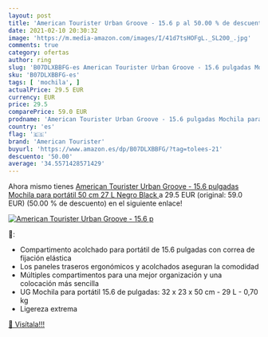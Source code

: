 ```yaml
---
layout: post
title: 'American Tourister Urban Groove - 15.6 p al 50.00 % de descuento'
date: 2021-02-10 20:30:32
image: 'https://m.media-amazon.com/images/I/41d7tsHOFgL._SL200_.jpg'
comments: true
category: ofertas
author: ring
slug: 'B07DLXBBFG-es American Tourister Urban Groove - 15.6 pulgadas Mochila...'
sku: 'B07DLXBBFG-es'
tags: [ 'mochila', ]
actualPrice: 29.5 EUR
currency: EUR
price: 29.5
comparePrice: 59.0 EUR
prodname: 'American Tourister Urban Groove - 15.6 pulgadas Mochila para portátil  50 cm  27 L  Negro  Black '
country: 'es'
flag: '🇪🇸'
brand: 'American Tourister'
buyurl: 'https://www.amazon.es/dp/B07DLXBBFG/?tag=tolees-21'
descuento: '50.00'
average: '34.5571428571429'
---
```


Ahora mismo tienes [American Tourister Urban Groove - 15.6 pulgadas Mochila para portátil  50 cm  27 L  Negro  Black ](https://www.amazon.es/dp/B07DLXBBFG/?tag=tolees-21) a 29.5 EUR (original: 59.0 EUR) (50.00 %  de descuento) en el siguiente enlace!

[![American Tourister Urban Groove - 15.6 p](https://m.media-amazon.com/images/I/41d7tsHOFgL._SL200_.jpg)](https://www.amazon.es/dp/B07DLXBBFG/?tag=tolees-21)

🔎:

- Compartimento acolchado para portátil de 15.6 pulgadas con correa de fijación elástica
- Los paneles traseros ergonómicos y acolchados aseguran la comodidad
- Múltiples compartimentos para una mejor organización y una colocación más sencilla
- UG Mochila para portátil 15.6 de pulgadas: 32 x 23 x 50 cm - 29 L - 0,70 kg
- Ligereza extrema

[🛒 Visítala!!!](https://www.amazon.es/dp/B07DLXBBFG/?tag=tolees-21)
